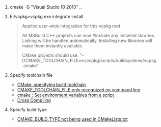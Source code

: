 1. cmake -G "Visual Studio 10 2010" ..

2. E:\vcpkg>vcpkg.exe integrate install
    >Applied user-wide integration for this vcpkg root.
    >
    >All MSBuild C++ projects can now #include any installed libraries.
    >Linking will be handled automatically.
    >Installing new libraries will make them instantly available.
    >
    >CMake projects should use: "-DCMAKE_TOOLCHAIN_FILE=e:/vcpkg/scripts/buildsystems/vcpkg.cmake"

3. Specify toolchain file

    - [CMake: specifying build toolchain](https://stackoverflow.com/questions/5098360/cmake-specifying-build-toolchain)
    - [CMAKE_TOOLCHAIN_FILE only recognized on command line](https://github.com/queezythegreat/arduino-cmake/issues/38)
    - [cmake : Set environment variables from a script](https://stackoverflow.com/questions/21047399/cmake-set-environment-variables-from-a-script)
    - [Cross Compiling](https://gitlab.kitware.com/cmake/community/wikis/doc/cmake/CrossCompiling)

4. Specify build type

    - [CMAKE_BUILD_TYPE not being used in CMakeLists.txt](https://stackoverflow.com/questions/24460486/cmake-build-type-not-being-used-in-cmakelists-txt)
